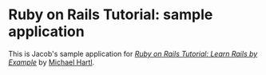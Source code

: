 # Ruby on Rails Tutorial: sample application

This is Jacob's sample application for
[*Ruby on Rails Tutorial: Learn Rails by Example*](http://railstutorial.org/)
by [Michael Hartl](http://michaelhartl.com/).